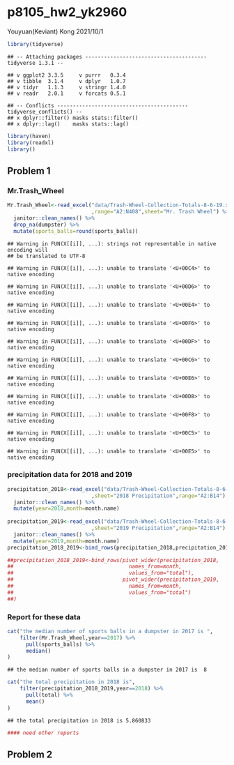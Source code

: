 p8105\_hw2\_yk2960
================
Youyuan(Keviant) Kong
2021/10/1

``` r
library(tidyverse)
```

    ## -- Attaching packages --------------------------------------- tidyverse 1.3.1 --

    ## v ggplot2 3.3.5     v purrr   0.3.4
    ## v tibble  3.1.4     v dplyr   1.0.7
    ## v tidyr   1.1.3     v stringr 1.4.0
    ## v readr   2.0.1     v forcats 0.5.1

    ## -- Conflicts ------------------------------------------ tidyverse_conflicts() --
    ## x dplyr::filter() masks stats::filter()
    ## x dplyr::lag()    masks stats::lag()

``` r
library(haven)
library(readxl)
library()
```

## Problem 1

### Mr.Trash\_Wheel

``` r
Mr.Trash_Wheel<-read_excel("data/Trash-Wheel-Collection-Totals-8-6-19.xlsx"
                           ,range="A2:N408",sheet="Mr. Trash Wheel") %>% 
  janitor::clean_names() %>% 
  drop_na(dumpster) %>% 
  mutate(sports_balls=round(sports_balls))
```

    ## Warning in FUN(X[[i]], ...): strings not representable in native encoding will
    ## be translated to UTF-8

    ## Warning in FUN(X[[i]], ...): unable to translate '<U+00C4>' to native encoding

    ## Warning in FUN(X[[i]], ...): unable to translate '<U+00D6>' to native encoding

    ## Warning in FUN(X[[i]], ...): unable to translate '<U+00E4>' to native encoding

    ## Warning in FUN(X[[i]], ...): unable to translate '<U+00F6>' to native encoding

    ## Warning in FUN(X[[i]], ...): unable to translate '<U+00DF>' to native encoding

    ## Warning in FUN(X[[i]], ...): unable to translate '<U+00C6>' to native encoding

    ## Warning in FUN(X[[i]], ...): unable to translate '<U+00E6>' to native encoding

    ## Warning in FUN(X[[i]], ...): unable to translate '<U+00D8>' to native encoding

    ## Warning in FUN(X[[i]], ...): unable to translate '<U+00F8>' to native encoding

    ## Warning in FUN(X[[i]], ...): unable to translate '<U+00C5>' to native encoding

    ## Warning in FUN(X[[i]], ...): unable to translate '<U+00E5>' to native encoding

### precipitation data for 2018 and 2019

``` r
precipitation_2018<-read_excel("data/Trash-Wheel-Collection-Totals-8-6-19.xlsx"
                           ,sheet="2018 Precipitation",range="A2:B14") %>% 
  janitor::clean_names() %>% 
  mutate(year=2018,month=month.name)
  
precipitation_2019<-read_excel("data/Trash-Wheel-Collection-Totals-8-6-19.xlsx"
                           ,sheet="2019 Precipitation",range="A2:B14") %>% 
  janitor::clean_names() %>% 
  mutate(year=2019,month=month.name)
precipitation_2018_2019<-bind_rows(precipitation_2018,precipitation_2019)

##precipitation_2018_2019<-bind_rows(pivot_wider(precipitation_2018,
##                                     names_from=month,
##                                     values_from="total"),
##                                   pivot_wider(precipitation_2019,
##                                     names_from=month,
##                                     values_from="total")
##)
```

### Report for these data

``` r
cat("the median number of sports balls in a dumpster in 2017 is ",
    filter(Mr.Trash_Wheel,year==2017) %>% 
      pull(sports_balls) %>% 
      median()
)
```

    ## the median number of sports balls in a dumpster in 2017 is  8

``` r
cat("the total precipitation in 2018 is",
    filter(precipitation_2018_2019,year==2018) %>% 
      pull(total) %>% 
      mean()
)
```

    ## the total precipitation in 2018 is 5.860833

``` r
#### need other reports
```

## Problem 2

### 
